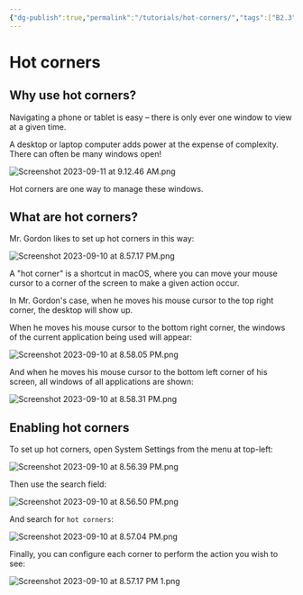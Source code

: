 ```yaml
---
{"dg-publish":true,"permalink":"/tutorials/hot-corners/","tags":["B2.3"],"dgHomeLink":true,"dgShowToc":true}
---
```


# Hot corners

## Why use hot corners?

Navigating a phone or tablet is easy – there is only ever one window to view at a given time.

A desktop or laptop computer adds power at the expense of complexity. There can often be many windows open!

![Screenshot 2023-09-11 at 9.12.46 AM.png](/img/user/Media/Screenshot%202023-09-11%20at%209.12.46%20AM.png)

Hot corners are one way to manage these windows.

## What are hot corners?

Mr. Gordon likes to set up hot corners in this way:

![Screenshot 2023-09-10 at 8.57.17 PM.png](/img/user/Media/Screenshot%202023-09-10%20at%208.57.17%20PM.png)

A "hot corner" is a shortcut in macOS, where you can move your mouse cursor to a corner of the screen to make a given action occur.

In Mr. Gordon's case, when he moves his mouse cursor to the top right corner, the desktop will show up.

When he moves his mouse cursor to the bottom right corner, the windows of the current application being used will appear:

![Screenshot 2023-09-10 at 8.58.05 PM.png](/img/user/Media/Screenshot%202023-09-10%20at%208.58.05%20PM.png)

And when he moves his mouse cursor to the bottom left corner of his screen, all windows of all applications are shown:

![Screenshot 2023-09-10 at 8.58.31 PM.png](/img/user/Media/Screenshot%202023-09-10%20at%208.58.31%20PM.png)

## Enabling hot corners

To set up hot corners, open System Settings from the menu at top-left: 

![Screenshot 2023-09-10 at 8.56.39 PM.png](/img/user/Media/Screenshot%202023-09-10%20at%208.56.39%20PM.png)

Then use the search field:

![Screenshot 2023-09-10 at 8.56.50 PM.png](/img/user/Media/Screenshot%202023-09-10%20at%208.56.50%20PM.png)

And search for `hot corners`:

![Screenshot 2023-09-10 at 8.57.04 PM.png](/img/user/Media/Screenshot%202023-09-10%20at%208.57.04%20PM.png)

Finally, you can configure each corner to perform the action you wish to see:

![Screenshot 2023-09-10 at 8.57.17 PM 1.png](/img/user/Media/Screenshot%202023-09-10%20at%208.57.17%20PM%201.png)